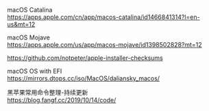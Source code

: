 macOS Catalina  
https://apps.apple.com/cn/app/macos-catalina/id1466841314?l=en-us&mt=12  

macOS Mojave  
https://apps.apple.com/us/app/macos-mojave/id1398502828?mt=12  

https://github.com/notpeter/apple-installer-checksums  


macOS OS with EFI  
https://mirrors.dtops.cc/iso/MacOS/daliansky_macos/  

黑苹果常用命令整理-持续更新  
https://blog.fangf.cc/2019/10/14/code/  
